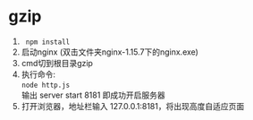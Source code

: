 # gzip

1. <code> npm install </code>
2. 启动nginx (双击文件夹nginx-1.15.7下的nginx.exe)
3. cmd切到根目录gzip
4. 执行命令: <br>
<code>node http.js </code> <br>
输出 server start 8181 即成功开启服务器
5. 打开浏览器，地址栏输入 127.0.0.1:8181，将出现高度自适应页面
